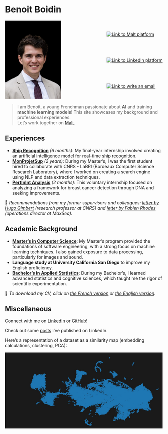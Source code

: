 # Benoit Boidin

<div style='display:flex; 
            justify-content:space-between;
            align-items:center;'>
    <a href="">
        <img src="img/profile_costume.jpg" style="height:250px;"/>
    </a>
    <div style="margin-left:15px;
                display: flex;
                flex-direction: column;
                justify-content:space-around;
                height:250px;">
        <a href="https://www.malt.fr/profile/benoitboidin" title="If you need help creating a project, contact me!">
            <img src="https://is1-ssl.mzstatic.com/image/thumb/Purple211/v4/e7/57/44/e757440c-56dc-7a83-d983-5ca1b432b390/AppIcon-0-0-1x_U007emarketing-0-5-0-85-220.png/1200x630wa.png" 
            style="height:50px;"
            alt="Link to Malt platform"/>
        </a>
        <a href="https://fr.linkedin.com/in/benoît-boidin-276124a3">
            <img src="https://is1-ssl.mzstatic.com/image/thumb/Purple211/v4/ba/f3/2e/baf32ef3-571e-a8c8-d7c1-f12ca29dd2de/AppIcon-0-1x_U007emarketing-0-7-0-85-220-0.png/1200x630wa.png"  
            style="height:50px;"
            alt="Link to LinkedIn platform"/>
        </a>
        <a href="mailto:benoitboidin@icloud.com">
            <img src="https://is1-ssl.mzstatic.com/image/thumb/Purple116/v4/bd/1f/32/bd1f324b-6127-5373-7d27-8301d80de088/AppIcon-0-0-1x_U007emarketing-0-0-0-10-0-0-sRGB-0-0-0-GLES2_U002c0-512MB-85-220-0-0.png/1200x630wa.png"  
            style="height:50px;"
            alt="Link to write an email"/>
        </a>
    </div>
</div>

> I am Benoît, a young Frenchman passionate about **AI** and training **machine learning models**! This site showcases my background and professional experiences.  
> Let’s work together on [Malt](<https://www.malt.fr/profile/benoitboidin>).

## Experiences

- [**Ship Recognition**](/experiences/ml_boat) _(6 months)_: My final-year internship involved creating an artificial intelligence model for real-time ship recognition.
- [**MonProjetSup**](/experiences/monprojetsup) _(2 years)_: During my Master’s, I was the first student hired to collaborate with CNRS - LaBRI (Bordeaux Computer Science Research Laboratory), where I worked on creating a search engine using NLP and data extraction techniques.
- [**PertInInt Analysis**](/experiences/pertinint) _(2 months)_: This voluntary internship focused on analyzing a framework for breast cancer detection through DNA and seeking improvements.

📄 _Recommendations from my former supervisors and colleagues: [letter by Hugo Gimbert](/documents/recommandation_hugo.pdf) (research professor at CNRS) and [letter by Fabien Rhodes](/documents/recommandation_fabien.pdf) (operations director at MaxSea)._

## Academic Background

- [**Master’s in Computer Science**](/education/#master-en-informatique): My Master’s program provided the foundations of software engineering, with a strong focus on machine learning techniques. I also gained exposure to data processing, particularly for images and sound.  
- **Language study at University California San Diego** to improve my English proficiency.  
- [**Bachelor’s in Applied Statistics**](/education/#licence-de-statistiques-appliquées): During my Bachelor’s, I learned advanced statistics and cognitive sciences, which taught me the rigor of scientific experimentation.

📄 _To download my CV, click on [the French version](/documents/cv_fr.pdf) or [the English version](/documents/cv_en.pdf)._

## Miscellaneous

Connect with me on [LinkedIn](https://fr.linkedin.com/in/benoît-boidin-276124a3) or [GitHub](https://github.com/benoitboidin)!  

Check out some [posts](/posts/posts) I’ve published on LinkedIn.  

Here’s a representation of a dataset as a similarity map (embedding calculations, clustering, PCA):

<img src="img/resnet101_umap_cropped.jpg"/>